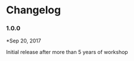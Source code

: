 Changelog
=========

### 1.0.0 

*Sep 20, 2017

Initial release after more than 5 years of workshop

